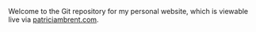 Welcome to the Git repository for my personal website, which is viewable live via [patriciambrent.com](http://www.patriciambrent.com/).
